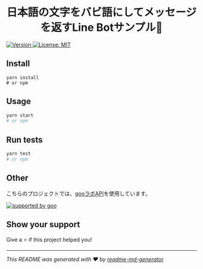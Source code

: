 <h1 align="center">日本語の文字をバビ語にしてメッセージを返すLine Botサンプル💬</h1>
<p>
  <a href="https://www.npmjs.com/package/babi" target="_blank">
    <img alt="Version" src="https://img.shields.io/npm/v/babi.svg">
  </a>
  <a href="#" target="_blank">
    <img alt="License: MIT" src="https://img.shields.io/badge/License-MIT-yellow.svg" />
  </a>
</p>

## Install

```
yarn install
# or npm
```

## Usage

```sh
yarn start
# or npm
```

## Run tests

```sh
yarn test
# or npm
```

## Other

こちらのプロジェクトでは、[gooラボAPI](https://labs.goo.ne.jp/api/jp/hiragana-translation/)を使用しています。

<a href="http://www.goo.ne.jp/">
<img src="//u.xgoo.jp/img/sgoo.png" alt="supported by goo"
title="supported by goo">
</a>


## Show your support

Give a ⭐️ if this project helped you!

***
_This README was generated with ❤️ by [readme-md-generator](https://github.com/kefranabg/readme-md-generator)_